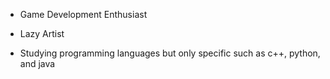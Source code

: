 - Game Development Enthusiast

- Lazy Artist 

- Studying programming languages but only specific such as c++, python, and java
